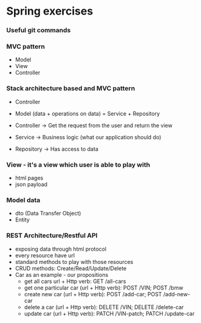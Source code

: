 # Spring exercises

### Useful git commands

### MVC pattern
- Model
- View
- Controller

### Stack architecture based and MVC pattern
- Controller
- Model (data + operations on data) = Service + Repository

- Controller -> Get the request from the user and return the view
- Service -> Business logic (what our application should do)
- Repository -> Has access to data

### View - it's a view which user is able to play with
- html pages
- json payload

### Model data
- dto (Data Transfer Object)
- Entity

### REST Architecture/Restful API
- exposing data through html protocol
- every resource have url
- standard methods to play with those resources
- CRUD methods: Create/Read/Update/Delete
- Car as an example - our propositions
  - get all cars url + Http verb: GET /all-cars
  - get one particular car (url + Http verb): POST /VIN; POST /bmw
  - create new car (url + Http verb): POST /add-car; POST /add-new-car
  - delete a car (url + Http verb): DELETE /VIN; DELETE /delete-car
  - update car (url + Http verb): PATCH /VIN-patch; PATCH /update-car
